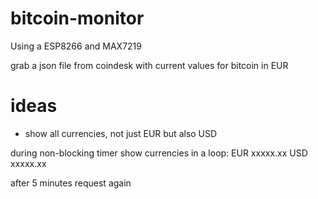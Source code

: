 # bitcoin-monitor
Using a ESP8266 and MAX7219


grab a json file from coindesk with current values for bitcoin in EUR


# ideas
* show all currencies, not just EUR but also USD

during non-blocking timer show currencies in a loop:
EUR
xxxxx.xx
USD
xxxxx.xx

after 5 minutes request again
